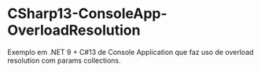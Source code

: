 # CSharp13-ConsoleApp-OverloadResolution
Exemplo em .NET 9 + C#13 de Console Application que faz uso de overload resolution com params collections.
